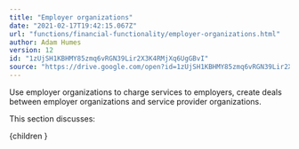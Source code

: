 ```yaml
---
title: "Employer organizations"
date: "2021-02-17T19:42:15.067Z"
url: "functions/financial-functionality/employer-organizations.html"
author: Adam Humes
version: 12
id: "1zUjSH1KBHMY85zmq6vRGN39Lir2X3K4RMjXq6UgGBvI"
source: "https://drive.google.com/open?id=1zUjSH1KBHMY85zmq6vRGN39Lir2X3K4RMjXq6UgGBvI"
---
```

Use employer organizations to charge services to employers, create deals between employer organizations and service provider organizations.

This section discusses:

{children }

